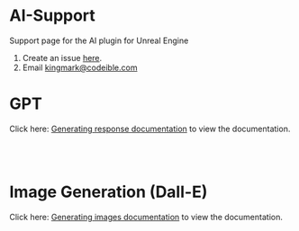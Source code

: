 # AI-Support
Support page for the AI plugin for Unreal Engine

1) Create an issue [here](https://github.com/IamKingWaiMark/AI-Support/issues).
2) Email kingmark@codeible.com


# GPT

Click here: [Generating response documentation](https://codeible.com/view/videotutorial/xd5wwFwz72DlOqqQeh2Y) to view the documentation.

<br/>
<br/>

# Image Generation (Dall-E)

Click here: [Generating images documentation](https://codeible.com/view/videotutorial/xd5wwFwz72DlOqqQeh2Y;title=Dall-E) to view the documentation.
